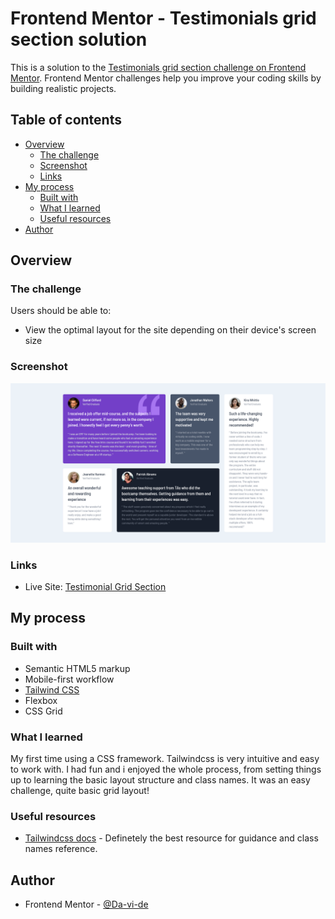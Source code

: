# Frontend Mentor - Testimonials grid section solution

This is a solution to the [Testimonials grid section challenge on Frontend Mentor](https://www.frontendmentor.io/challenges/testimonials-grid-section-Nnw6J7Un7). Frontend Mentor challenges help you improve your coding skills by building realistic projects. 

## Table of contents

- [Overview](#overview)
  - [The challenge](#the-challenge)
  - [Screenshot](#screenshot)
  - [Links](#links)
- [My process](#my-process)
  - [Built with](#built-with)
  - [What I learned](#what-i-learned)
  - [Useful resources](#useful-resources)
- [Author](#author)



## Overview

### The challenge

Users should be able to:

- View the optimal layout for the site depending on their device's screen size

### Screenshot

![Testimonial Grid Section](./public/images/screenshot_testimonial_grid_section.png)

### Links

- Live Site: [Testimonial Grid Section](http://testimonials-grid-section-tau-ten.vercel.app/)

## My process

### Built with

- Semantic HTML5 markup
- Mobile-first workflow
- [Tailwind CSS](https://tailwindcss.com/)
- Flexbox
- CSS Grid

### What I learned

My first time using a CSS framework. Tailwindcss is very intuitive and easy to work with. I had fun and i enjoyed the whole process, from setting things up to learning the basic layout structure and class names. It was an easy challenge, quite basic grid layout!

### Useful resources

- [Tailwindcss docs](https://tailwindcss.com/docs/installation) - Definetely the best resource for guidance and class names reference.

## Author

- Frontend Mentor - [@Da-vi-de](https://www.frontendmentor.io/profile/Da-vi-de)
